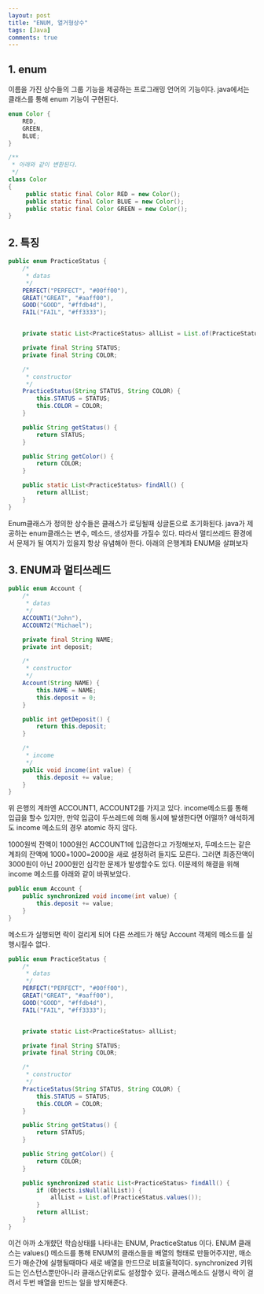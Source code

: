 ```yaml
---
layout: post
title: "ENUM, 열거형상수"
tags: [Java]
comments: true
---
```


## 1. enum
이름을 가진 상수들의 그룹 기능을 제공하는 프로그래밍 언어의 기능이다.
java에서는 클래스를 통해 enum 기능이 구현된다.

```java
enum Color {
    RED,
    GREEN,
    BLUE;
}

/**
 * 아래와 같이 변환된다.
 */
class Color
{
     public static final Color RED = new Color();
     public static final Color BLUE = new Color();
     public static final Color GREEN = new Color();
}
```

## 2. 특징
```java
public enum PracticeStatus {
    /*
     * datas
     */
    PERFECT("PERFECT", "#00ff00"),
    GREAT("GREAT", "#aaff00"),
    GOOD("GOOD", "#ffdb4d"),
    FAIL("FAIL", "#ff3333");


    private static List<PracticeStatus> allList = List.of(PracticeStatus.values());

    private final String STATUS;
    private final String COLOR;

    /*
     * constructor
     */
    PracticeStatus(String STATUS, String COLOR) {
        this.STATUS = STATUS;
        this.COLOR = COLOR;
    }

    public String getStatus() {
        return STATUS;
    }

    public String getColor() {
        return COLOR;
    }

    public static List<PracticeStatus> findAll() {
        return allList;
    }
}
```
Enum클래스가 정의한 상수들은 클래스가 로딩될때 싱글톤으로 초기화된다. java가 제공하는 enum클래스는
변수, 메소드, 생성자를 가질수 있다. 따라서 멀티쓰레드 환경에서 문제가 될 여지가 있을지 항상 유념해야 한다.
아래의 은행계좌 ENUM을 살펴보자

## 3. ENUM과 멀티쓰레드

```java
public enum Account {
    /*
     * datas
     */
    ACCOUNT1("John"),
    ACCOUNT2("Michael");

    private final String NAME;
    private int deposit;

    /*
     * constructor
     */
    Account(String NAME) {
        this.NAME = NAME;
        this.deposit = 0;
    }

    public int getDeposit() {
        return this.deposit;
    }

    /*
     * income
     */
    public void income(int value) {
        this.deposit += value;
    }
}
```
위 은행의 계좌엔 ACCOUNT1, ACCOUNT2를 가지고 있다. income메소드를 통해 입급을 할수 있지만, 
만약 입금이 두쓰레드에 의해 동시에 발생한다면 어떨까? 애석하게도 income 메소드의 경우 atomic 하지 않다.

1000원씩 잔액이 1000원인 ACCOUNT1에 입금한다고 가정해보자, 두메소드는 같은 계좌의 잔액에 1000+1000=2000을
새로 설정하려 들지도 모른다. 그러면 최종잔액이 3000원이 아닌 2000원인 심각한 문제가 발생할수도 있다.
이문제의 해결을 위해 income 메소드를 아래와 같이 바꿔보았다.

```java
public enum Account {
    public synchronized void income(int value) {
        this.deposit += value;
    }
}
```
메소드가 실행되면 락이 걸리게 되어 다른 쓰레드가 해당 Account 객체의 메소드를 실행시킬수 없다.

```java
public enum PracticeStatus {
    /*
     * datas
     */
    PERFECT("PERFECT", "#00ff00"),
    GREAT("GREAT", "#aaff00"),
    GOOD("GOOD", "#ffdb4d"),
    FAIL("FAIL", "#ff3333");


    private static List<PracticeStatus> allList;

    private final String STATUS;
    private final String COLOR;

    /*
     * constructor
     */
    PracticeStatus(String STATUS, String COLOR) {
        this.STATUS = STATUS;
        this.COLOR = COLOR;
    }

    public String getStatus() {
        return STATUS;
    }

    public String getColor() {
        return COLOR;
    }

    public synchronized static List<PracticeStatus> findAll() {
        if (Objects.isNull(allList)) {
            allList = List.of(PracticeStatus.values());
        }
        return allList;
    }
}
```
이건 아까 소개햤던 학습상태를 나타내는 ENUM, PracticeStatus 이다. ENUM 클래스는 values() 메소드를 통해
ENUM의 클래스들을 배열의 형태로 만들어주지만, 매소드가 매순간에 실행될때마다 새로 배열을 만드므로 비효율적이다.
synchronized 키워드는 인스턴스뿐만아니라 클래스단위로도 설정할수 있다. 클래스메소드 실행시 락이 걸려서 두번 배열을
만드는 일을 방지해준다.
